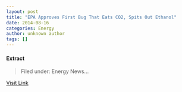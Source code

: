 ```yaml
---
layout: post
title: "EPA Approves First Bug That Eats CO2, Spits Out Ethanol"
date: 2014-08-16
categories: Energy
author: unknown author
tags: []
---
```





#### Extract
>Filed under: Energy News...



[Visit Link](http://feeds.importantmedia.org/~r/IM-cleantechnica/~3/lbFQFGswxCw/)


